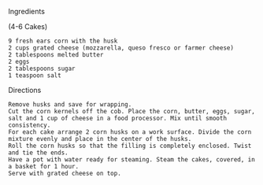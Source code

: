 Ingredients

(4-6 Cakes)

    9 fresh ears corn with the husk
    2 cups grated cheese (mozzarella, queso fresco or farmer cheese)
    2 tablespoons melted butter
    2 eggs
    2 tablespoons sugar
    1 teaspoon salt

Directions

    Remove husks and save for wrapping.
    Cut the corn kernels off the cob. Place the corn, butter, eggs, sugar, salt and 1 cup of cheese in a food processor. Mix until smooth consistency.
    For each cake arrange 2 corn husks on a work surface. Divide the corn mixture evenly and place in the center of the husks.
    Roll the corn husks so that the filling is completely enclosed. Twist and tie the ends.
    Have a pot with water ready for steaming. Steam the cakes, covered, in a basket for 1 hour.
    Serve with grated cheese on top.
